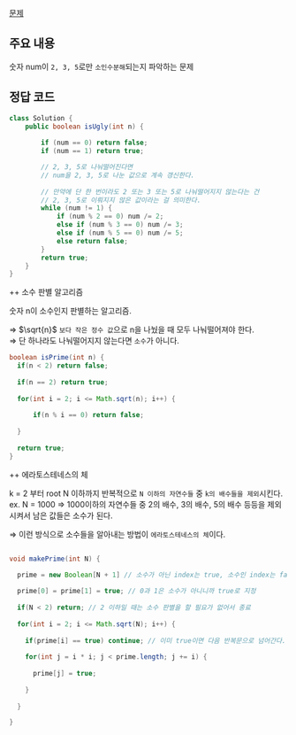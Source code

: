 [문제](https://leetcode.com/problems/ugly-number/description/)

## 주요 내용 

숫자 num이 `2, 3, 5`로만 `소인수분해`되는지 파악하는 문제 

## 정답 코드 
``` java
class Solution {
    public boolean isUgly(int n) {        
        
        if (num == 0) return false;
        if (num == 1) return true;

        // 2, 3, 5로 나눠떨어진다면 
        // num을 2, 3, 5로 나눈 값으로 계속 갱신한다. 
        
        // 만약에 단 한 번이라도 2 또는 3 또는 5로 나눠떨어지지 않는다는 건
        // 2, 3, 5로 이뤄지지 않은 값이라는 걸 의미한다. 
        while (num != 1) {
            if (num % 2 == 0) num /= 2;
            else if (num % 3 == 0) num /= 3;
            else if (num % 5 == 0) num /= 5;
            else return false;
        }
        return true;        
    }
}
```

++ 소수 판별 알고리즘 

숫자 n이 소수인지 판별하는 알고리즘. 

⇒ $\sqrt{n}$ `보다 작은 정수 값`으로 n을 나눴을 때 모두 나눠떨어져야 한다.  
⇒ 단 하나라도 나눠떨어지지 않는다면 `소수`가 아니다. 



``` java
boolean isPrime(int n) { 
  if(n < 2) return false; 
        
  if(n == 2) return true;
        
  for(int i = 2; i <= Math.sqrt(n); i++) { 
            
      if(n % i == 0) return false; 
        
  }
        
  return true;
}
```

++ 에라토스테네스의 체 

k = 2 부터 root N 이하까지 반복적으로 `N 이하의 자연수들` 중 `k의 배수들을 제외`시킨다.  
ex. N = 1000 ⇒ 1000이하의 자연수들 중 2의 배수, 3의 배수, 5의 배수 등등을 제외시켜서 남은 값들은 소수가 된다.

⇒ 이런 방식으로 소수들을 알아내는 방법이 `에라토스테네스의 체`이다.

``` java

void makePrime(int N) { 

  prime = new Boolean[N + 1] // 소수가 아닌 index는 true, 소수인 index는 false가 되도록 할 것임
  
  prime[0] = prime[1] = true; // 0과 1은 소수가 아니니까 true로 지정
  
  if(N < 2) return; // 2 이하일 때는 소수 판별을 할 필요가 없어서 종료
  
  for(int i = 2; i <= Math.sqrt(N); i++) { 
  
    if(prime[i] == true) continue; // 이미 true이면 다음 반복문으로 넘어간다.
    
    for(int j = i * i; j < prime.length; j += i) {
    
      prime[j] = true; 
      
    } 
  
  }

} 

```
















